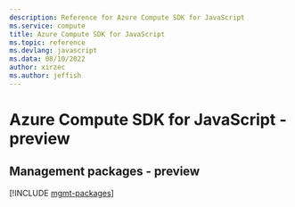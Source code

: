 ```yaml
---
description: Reference for Azure Compute SDK for JavaScript
ms.service: compute
title: Azure Compute SDK for JavaScript
ms.topic: reference
ms.devlang: javascript
ms.data: 08/10/2022
author: xirzec
ms.author: jeffish
---
```

# Azure Compute SDK for JavaScript - preview

## Management packages - preview
[!INCLUDE [mgmt-packages](compute-mgmt-index.md)]